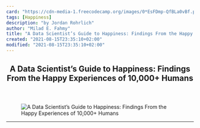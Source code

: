 ```yaml
---
card: "https://cdn-media-1.freecodecamp.org/images/0*EsFDmp-QfBLa0vBf.png"
tags: [Happiness]
description: "by Jordan Rohrlich"
author: "Milad E. Fahmy"
title: "A Data Scientist’s Guide to Happiness: Findings From the Happy Experiences of 10,000+ Humans"
created: "2021-08-15T23:35:10+02:00"
modified: "2021-08-15T23:35:10+02:00"
---
```

<div class="site-wrapper">
<main id="site-main" class="site-main outer">
<div class="inner">
<article class="post-full post tag-happiness tag-topic-modeling tag-data-science tag-tech tag-programming ">
<header class="post-full-header">
<h1 class="post-full-title">A Data Scientist’s Guide to Happiness: Findings From the Happy Experiences of 10,000+ Humans</h1>
</header>
<figure class="post-full-image">
<picture>
<source media="(max-width: 700px)" sizes="1px" srcset="data:image/gif;base64,R0lGODlhAQABAIAAAAAAAP///yH5BAEAAAAALAAAAAABAAEAAAIBRAA7 1w">
<source media="(min-width: 701px)" sizes="(max-width: 800px) 400px,
(max-width: 1170px) 700px,
1400px" srcset="https://cdn-media-1.freecodecamp.org/images/0*EsFDmp-QfBLa0vBf.png 300w,
https://cdn-media-1.freecodecamp.org/images/0*EsFDmp-QfBLa0vBf.png 600w,
https://cdn-media-1.freecodecamp.org/images/0*EsFDmp-QfBLa0vBf.png 1000w,
https://cdn-media-1.freecodecamp.org/images/0*EsFDmp-QfBLa0vBf.png 2000w">
<img onerror="this.style.display='none'" src="https://cdn-media-1.freecodecamp.org/images/0*EsFDmp-QfBLa0vBf.png" alt="A Data Scientist’s Guide to Happiness: Findings From the Happy Experiences of 10,000+ Humans">
</picture>
</figure>
<section class="post-full-content">
<div class="post-content medium-migrated-article">
</div>
<hr>
</section>
</article>
</div>
</main>
</div>
<!-- Google Tag Manager (noscript) -->
<!-- End Google Tag Manager (noscript) -->
